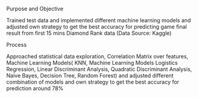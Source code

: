 Purpose and Objective

Trained test data and implemented different machine learning models and adjusted own strategy to get the best accuracy for predicting game final result from first 15 mins Diamond Rank data (Data Source: Kaggle)

Process

Approached statistical data exploration, Correlation Matrix over features, Machine Learning Models( KNN, Machine Learning Models Logistics Regression, Linear Discriminant Analysis, Quadratic Discriminant Analysis, Naive Bayes, Decision Tree, Random Forest) and adjusted different combination of models and own strategy to get the best accuracy for prediction around 78%
